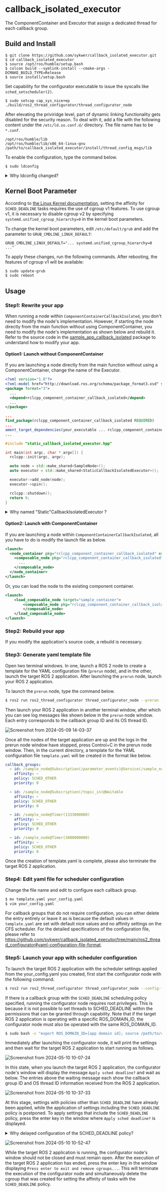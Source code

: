 # callback_isolated_executor
The ComponentContainer and Executor that assign a dedicated thread for each callback group.

## Build and Install
```
$ git clone https://github.com/sykwer/callback_isolated_executor.git
$ cd callback_isolated_executor
$ source /opt/ros/humble/setup.bash
$ colcon build --symlink-install --cmake-args -DCMAKE_BUILD_TYPE=Release
$ source install/setup.bash
```

Set capability for the configurator executable to issue the syscalls like `sched_setscheduler(2)`.
```
$ sudo setcap cap_sys_nice+ep ./build/ros2_thread_configurator/thread_configurator_node
```

After elevating the priviridge level, part of dynamic linking functionality gets disabled for the security reason.
To deal with it, add a file with the following content under the `/etc/ld.so.conf.d/` directory.
The file name has to be `*.conf`.

```
/opt/ros/humble/lib
/opt/ros/humble/lib/x86_64-linux-gnu
/path/to/callback_isolated_executor/install/thread_config_msgs/lib
```

To enable the configuration, type the command below.
```
$ sudo ldconfig
```

<details>
<summary>Why ldconfig changed?</summary>


When specific permissions are granted to an ELF binary using setcap, for security reasons, environment variables like `LD_PRELOAD` and `LD_LIBRARY_PATH` are ignored.
While setting `RUNPATH` on the binary comes to mind as a solution, `RUNPATH` does not easily handle recursive dynamic linking.
In such cases, modifying `/etc/ld.so.conf.d/` is the only option.
</details>

## Kernel Boot Parameter
According to [the Linux Kernel documentation](https://www.kernel.org/doc/Documentation/scheduler/sched-deadline.txt), setting the affinity for `SCHED_DEADLINE` tasks requires the use of cgroup v1 features.
To use cgroup v1, it is necessary to disable cgroup v2 by specifying `systemd.unified_cgroup_hierarchy=0` in the kernel boot parameters.

To change the kernel boot parameters, edit `/etc/default/grub` and add the parameter to `GRUB_CMDLINE_LINUX_DEFAULT`:
```
GRUB_CMDLINE_LINUX_DEFAULT="... systemd.unified_cgroup_hierarchy=0 ..."
```

To apply these changes, run the following commands. After rebooting, the features of cgroup v1 will be available:
```bash
$ sudo update-grub
$ sudo reboot
```

## Usage
### Step1: Rewrite your app
When running a node within `ComponentContainerCallbackIsolated`, you don't need to modify the node's implementation.
However, if starting the node directly from the main function without using ComponentContainer, you need to modify the node's implementation as shown below and rebuild it.
Refer to the source code in the [sample_app_callback_isolated](https://github.com/sykwer/callback_isolated_executor/tree/main/sample_app_callback_isolated) package to understand how to modify your app.

#### Option1: Launch without ComponentContainer
If you are launching a node directly from the main function without using a ComponentContainer, change the name of the Executor.
```xml
<?xml version="1.0"?>
<?xml-model href="http://download.ros.org/schema/package_format3.xsd" schematypens="http://www.w3.org/2001/XMLSchema"?>
<package format="3">
  ...
  <depend>rclcpp_component_container_callback_isolated</depend>
  ...
</package>
```
```cmake
...
find_package(rclcpp_component_container_callback_isolated REQUIRED)
...
ament_target_dependencies(your_executable ... rclcpp_component_container_callback_isolated)
...
```
```cpp
#include "static_callback_isolated_executor.hpp"

int main(int argc, char * argv[]) {
  rclcpp::init(argc, argv);

  auto node = std::make_shared<SampleNode>();
  auto executor = std::make_shared<StaticCallbackIsolatedExecutor>();

  executor->add_node(node);
  executor->spin();

  rclcpp::shutdown();
  return 0;
}
```

<details>
<summary>Why named "Static"CallbackIsolatedExecutor ?</summary>

For performance reasons, we were using `StaticSingleThreadedExecutor` internally. Currently, we are temporarily using `SingleThreadedExecutor` internally because CARET does not yet support `StaticSingleThreadedExecutor`.
</details>

#### Option2: Launch with ComponentContainer
If you are launching a node within `ComponentContainerCallbackIsolated`, all you have to do is modify the launch file as below.
```xml
<launch>
  <node_container pkg="rclcpp_component_container_callback_isolated" exec="component_container_callback_isolated" name="sample_container" namespace="">
    <composable_node pkg="rclcpp_component_container_callback_isolated" plugin="SampleNode" name="sample_node" namespace="">
      ...
    </composable_node>
  </node_container>
</launch>
```

Or, you can load the node to the existing component container.
```xml
<launch>
    <load_composable_node target="sample_container">
        <composable_node pkg="rclcpp_component_container_callback_isolated" plugin="SampleNode" name="sample_node" namespace="">
        </composable_node>
    </load_composable_node>
</launch>
```

### Step2: Rebuild your app
If you modify the application's source code, a rebuild is necessary.

### Step3: Generate yaml template file
Open two terminal windows.
In one, launch a ROS 2 node to create a template for the YAML configuration file (`prerun` node), and in the other, launch the target ROS 2 application.
After launching the `prerun` node, launch your ROS 2 application.

To launch the `prerun` node, type the command below.
```bash
$ ros2 run ros2_thread_configurator thread_configurator_node --prerun
```

Then launch your ROS 2 application in another terminal window, after which you can see log messages like shown below in the `prerun` node window.
Each entry corresponds to the callback group ID and its OS thread ID.

![Screenshot from 2024-05-09 14-03-37](https://github.com/sykwer/callback_isolated_executor/assets/18254663/441528a5-b822-48b1-b334-4ca893041acc)

Once all the nodes of the target application are up and the logs in the prerun node window have stopped, press Control+C in the prerun node window.
Then, in the current directory, a template for the YAML configuration file `template.yaml` will be created in the format like below.

```yaml
callback_groups:
  - id: /sample_node@Subscription(/parameter_events)@Service(/sample_node/get_parameters)@Service(/sample_node/get_parameter_types)@Service(/sample_node/set_parameters)@Service(/sample_node/set_parameters_atomically)@Service(/sample_node/describe_parameters)@Service(/sample_node/list_parameters)@Waitable@Waitable@Waitable@Waitable
    affinity: ~
    policy: SCHED_OTHER
    priority: 0

  - id: /sample_node@Subscription(/topic_in)@Waitable
    affinity: ~
    policy: SCHED_OTHER
    priority: 0

  - id: /sample_node@Timer(1333000000)
    affinity: ~
    policy: SCHED_OTHER
    priority: 0

  - id: /sample_node@Timer(3000000000)
    affinity: ~
    policy: SCHED_OTHER
    priority: 0
```

Once the creation of template.yaml is complete, please also terminate the target ROS 2 application.

### Step4: Edit yaml file for scheduler configuration
Change the file name and edit to configure each callback group.
```bash
$ mv template.yaml your_config.yaml
$ vim your_config.yaml
```

For callback groups that do not require configuration, you can either delete the entry entirely or leave it as is because the default values in `template.yaml` are set with default nice values and no affinity settings on the CFS scheduler.
For the detailed specifications of the configuration file, please refer to https://github.com/sykwer/callback_isolated_executor/tree/main/ros2_thread_configurator#yaml-configuration-file-format.

### Step5: Launch your app with scheduler configuration
To launch the target ROS 2 application with the scheduler settings applied from the your_config.yaml you created, first start the configurator node with the following command.

```bash
$ ros2 run ros2_thread_configurator thread_configurator_node --config-file your_config.yaml
```

If there is a callback group with the `SCHED_DEADLINE` scheduling policy specified, running the configurator node requires root privileges.
This is because it is not possible to set threads to SCHED_DEADLINE within the permissions that can be granted through capability.
Note that if the target ROS 2 application is operating with a specific ROS_DOMAIN_ID, the configurator node must also be operated with the same ROS_DOMAIN_ID.

```bash
$ sudo bash -c "export ROS_DOMAIN_ID=[app domain id]; source /path/to/callback_isolated_executor/install/setup.bash; ros2 run ros2_thread_configurator thread_configurator_node --config-file your_config.yaml"
```

Immediately after launching the configurator node, it will print the settings and then wait for the target ROS 2 application to start running as follows.

![Screenshot from 2024-05-10 10-07-24](https://github.com/sykwer/callback_isolated_executor/assets/18254663/05b61107-fb2b-434b-befc-2cd98bffee1c)

In this state, when you launch the target ROS 2 application, the configurator node's window will display the message `Apply sched deadline?` and wait as below.
The entries above the waiting message each show the callback group ID and OS thread ID information received from the ROS 2 application.

![Screenshot from 2024-05-10 10-37-33](https://github.com/sykwer/callback_isolated_executor/assets/18254663/16dac6b4-acf0-4e00-bca2-096a10cbd5d1)

At this stage, settings with policies other than `SCHED_DEADLINE` have already been applied, while the application of settings including the `SCHED_DEADLINE` policy is postponed.
To apply settings that include the `SCHED_DEADLINE` policy, press the enter key in the window where `Apply sched deadline?` is displayed.

<details>
<summary>Why delayed configuration of the SCHED_DEADLINE policy?</summary>
  
We delay the applying of settings with the `SCHED_DEADLINE` policy because Autoware (main application area for this tool) contains nodes that implicitly create new threads immediately after startup, such as the EKF Localizer.
Threads specified with the `SCHED_DEADLINE` policy are prohibited from creating new child tasks.
Generally, real-time scheduling policies fail with an `EAGAIN` error when `clone(2)` is issued without the `SCHED_FLAG_RESET_ON_FORK` flag set.
However, setting this flag for `SCHED_DEADLINE` threads is impossible due to the following facts:
- According to [the Linux documentation for sched_setattr(2)](https://man7.org/linux/man-pages/man2/sched_setattr.2.html), the `flags` argument is currently required to be set to `0`, indicating that `SCHED_FLAG_RESET_ON_FORK` can only be set via `sched_setscheduler(2)`.
- According to [the Linux documentation for sched_setscheduler(2)](https://man7.org/linux/man-pages/man2/sched_setscheduler.2.html), the `SCHED_DEADLINE` policy can only be set via `sched_setattr(2)` and not through `sched_setscheduler(2)`.

Thus, we adopt a workaround where we delay only the settings that include the `SCHED_DEADLINE` policy.
Autoware's EKF Localizer creates child threads immediately after starting and does not create more afterwards (these child threads are likely deleted soon after).
Therefore, applying the `SCHED_DEADLINE` policy after the system has started, such as after starting playback of a rosbag or the operation of a real vehicle system, will not cause issues.
You need to apply the `SCHED_DEADLINE` policy only after the system has fully started up and no further creation of new child threads is expected.
</details>

![Screenshot from 2024-05-10 10-52-47](https://github.com/sykwer/callback_isolated_executor/assets/18254663/aad2151d-1ff8-496c-9fdf-c4ada7e22a76)

While the target ROS 2 application is running, the configurator node's window should not be closed and must remain open.
After the execution of the target ROS 2 application has ended, press the enter key in the window displaying `Press enter to exit and remove cgroups...`.
This will terminate the execution of the configurator node and simultaneously delete the cgroup that was created for setting the affinity of tasks with the `SCHED_DEADLINE` policy.

